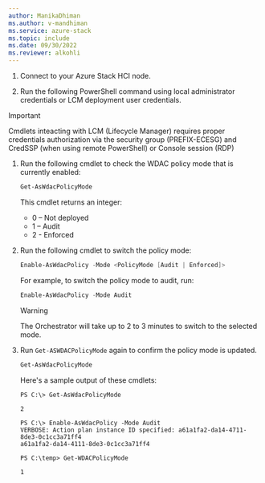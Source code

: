 ```yaml
---
author: ManikaDhiman
ms.author: v-mandhiman
ms.service: azure-stack
ms.topic: include
ms.date: 09/30/2022
ms.reviewer: alkohli
---
```


1. Connect to your Azure Stack HCI node.

1. Run the following PowerShell command using local administrator credentials or LCM deployment user credentials.

> [!IMPORTANT]
Cmdlets inteacting with LCM (Lifecycle Manager) requires proper credentials authorization via the security group (PREFIX-ECESG) and CredSSP (when using remote PowerShell) or Console session (RDP)

1. Run the following cmdlet to check the WDAC policy mode that is currently enabled:

   ```powershell
   Get-AsWdacPolicyMode
   ```
   This cmdlet returns an integer:
	
   - 0 – Not deployed
   - 1 – Audit
   - 2 - Enforced

1. Run the following cmdlet to switch the policy mode:

   ```powershell
   Enable-AsWdacPolicy -Mode <PolicyMode [Audit | Enforced]>
   ```
   
   For example, to switch the policy mode to audit, run:

   ```powershell
   Enable-AsWdacPolicy -Mode Audit
   ```

   > [!WARNING]
   > The Orchestrator will take up to 2 to 3 minutes to switch to the selected mode.

1. Run `Get-ASWDACPolicyMode` again to confirm the policy mode is updated.

   ```powershell
   Get-AsWdacPolicyMode
   ```

   Here's a sample output of these cmdlets:

   ```azurepowershell
   PS C:\> Get-AsWdacPolicyMode

   2

   PS C:\> Enable-AsWdacPolicy -Mode Audit
   VERBOSE: Action plan instance ID specified: a61a1fa2-da14-4711-8de3-0c1cc3a71ff4
   a61a1fa2-da14-4111-8de3-0c1cc3a71ff4

   PS C:\temp> Get-WDACPolicyMode

   1
   ```
